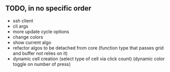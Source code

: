 ## TODO, in no specific order
- ssh client
- cli args
- more update cycle options
- change colors
- show current algo
- refactor algos to be detached from core (function type that passes grid and buffer not relies on it)
- dynamic cell creation (select type of cell via click count) (dynamic color toggle on number of press)

